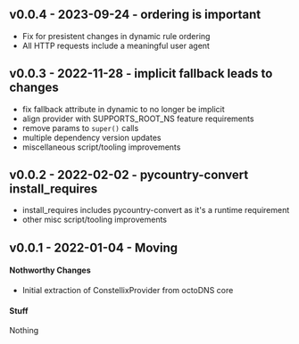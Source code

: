 ## v0.0.4 - 2023-09-24 - ordering is important

* Fix for presistent changes in dynamic rule ordering
* All HTTP requests include a meaningful user agent

## v0.0.3 - 2022-11-28 - implicit fallback leads to changes

* fix fallback attribute in dynamic to no longer be implicit
* align provider with SUPPORTS_ROOT_NS feature requirements
* remove params to `super()` calls
* multiple dependency version updates
* miscellaneous script/tooling improvements

## v0.0.2 - 2022-02-02 - pycountry-convert install_requires

* install_requires includes pycountry-convert as it's a runtime requirement
* other misc script/tooling improvements

## v0.0.1 - 2022-01-04 - Moving

#### Nothworthy Changes

* Initial extraction of ConstellixProvider from octoDNS core

#### Stuff

Nothing
